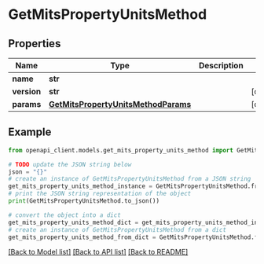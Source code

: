 # GetMitsPropertyUnitsMethod


## Properties

Name | Type | Description | Notes
------------ | ------------- | ------------- | -------------
**name** | **str** |  | 
**version** | **str** |  | [optional] 
**params** | [**GetMitsPropertyUnitsMethodParams**](GetMitsPropertyUnitsMethodParams.md) |  | [optional] 

## Example

```python
from openapi_client.models.get_mits_property_units_method import GetMitsPropertyUnitsMethod

# TODO update the JSON string below
json = "{}"
# create an instance of GetMitsPropertyUnitsMethod from a JSON string
get_mits_property_units_method_instance = GetMitsPropertyUnitsMethod.from_json(json)
# print the JSON string representation of the object
print(GetMitsPropertyUnitsMethod.to_json())

# convert the object into a dict
get_mits_property_units_method_dict = get_mits_property_units_method_instance.to_dict()
# create an instance of GetMitsPropertyUnitsMethod from a dict
get_mits_property_units_method_from_dict = GetMitsPropertyUnitsMethod.from_dict(get_mits_property_units_method_dict)
```
[[Back to Model list]](../README.md#documentation-for-models) [[Back to API list]](../README.md#documentation-for-api-endpoints) [[Back to README]](../README.md)


